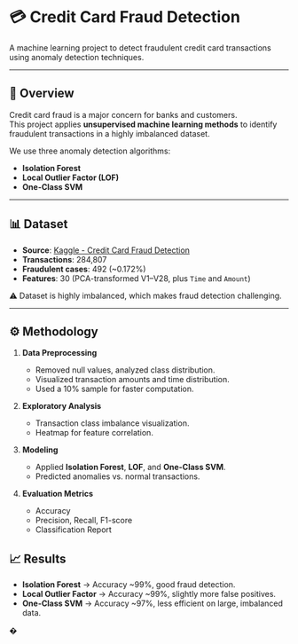 # 💳 Credit Card Fraud Detection

A machine learning project to detect fraudulent credit card transactions using anomaly detection techniques.

---

## 📖 Overview
Credit card fraud is a major concern for banks and customers.  
This project applies **unsupervised machine learning methods** to identify fraudulent transactions in a highly imbalanced dataset.  

We use three anomaly detection algorithms:
- **Isolation Forest**
- **Local Outlier Factor (LOF)**
- **One-Class SVM**

---

## 📊 Dataset
- **Source**: [Kaggle - Credit Card Fraud Detection](https://www.kaggle.com/datasets/mlg-ulb/creditcardfraud)  
- **Transactions**: 284,807  
- **Fraudulent cases**: 492 (~0.172%)  
- **Features**: 30 (PCA-transformed V1–V28, plus `Time` and `Amount`)  

⚠️ Dataset is highly imbalanced, which makes fraud detection challenging.

---

## ⚙️ Methodology
1. **Data Preprocessing**
   - Removed null values, analyzed class distribution.
   - Visualized transaction amounts and time distribution.
   - Used a 10% sample for faster computation.

2. **Exploratory Analysis**
   - Transaction class imbalance visualization.
   - Heatmap for feature correlation.

3. **Modeling**
   - Applied **Isolation Forest**, **LOF**, and **One-Class SVM**.
   - Predicted anomalies vs. normal transactions.

4. **Evaluation Metrics**
   - Accuracy
   - Precision, Recall, F1-score
   - Classification Report

## 📈 Results
- **Isolation Forest** → Accuracy ~99%, good fraud detection.  
- **Local Outlier Factor** → Accuracy ~99%, slightly more false positives.  
- **One-Class SVM** → Accuracy ~97%, less efficient on large, imbalanced data.  

�

